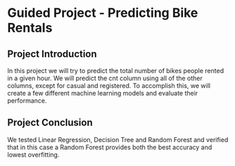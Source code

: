 # Guided Project - Predicting Bike Rentals
## Project Introduction
In this project we will try to predict the total number of bikes people rented in a given hour. We will predict the cnt column using all of the other columns, except for casual and registered. To accomplish this, we will create a few different machine learning models and evaluate their performance.
## Project Conclusion
We tested Linear Regression, Decision Tree and Random Forest and verified that in this case a Random Forest provides both the best accuracy and lowest overfitting.
